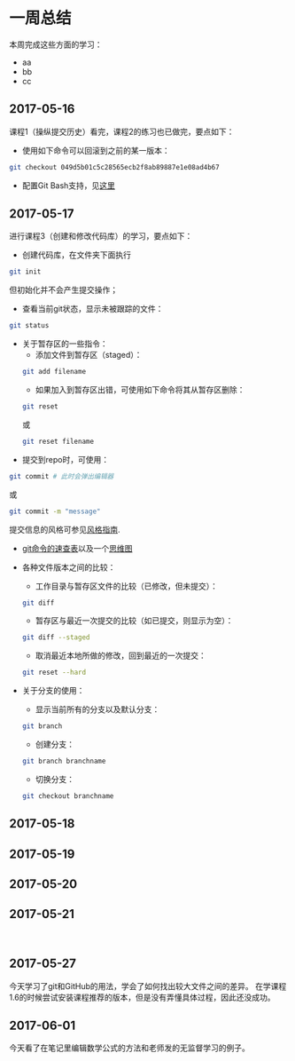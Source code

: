 # 一周总结
本周完成这些方面的学习：
* aa
* bb
* cc
## 2017-05-16
课程1（操纵提交历史）看完，课程2的练习也已做完，要点如下：
* 使用如下命令可以回滚到之前的某一版本：
```bash
git checkout 049d5b01c5c28565ecb2f8ab89887e1e08ad4b67
```
* 配置Git Bash支持，见[这里](https://github.com/dataanalysisgroup/courses/blob/master/data/%E5%A6%82%E4%BD%95%E4%BD%BF%E7%94%A8%20Git%20%E5%92%8C%20GitHub/%E9%85%8D%E7%BD%AEgit.md)
## 2017-05-17
进行课程3（创建和修改代码库）的学习，要点如下：
* 创建代码库，在文件夹下面执行
```bash
git init
```
但初始化并不会产生提交操作；
* 查看当前git状态，显示未被跟踪的文件：
```bash
git status
```
* 关于暂存区的一些指令：
   * 添加文件到暂存区（staged）：
   ```bash
   git add filename
   ```
   * 如果加入到暂存区出错，可使用如下命令将其从暂存区删除：
   ```bash
   git reset
   ```
   或
   ```bash
   git reset filename
   ```
* 提交到repo时，可使用：
```bash
git commit # 此时会弹出编辑器
```
或
```bash
git commit -m "message"
```
提交信息的风格可参见[风格指南](https://gdgdocs.org/document/d/1HZ9Bo1mDKhe3JZzmFvekL5P2WHafpCaEXTymj__FUYw/pub?embedded=true).
* [git命令的速查表](https://services.github.com/on-demand/downloads/zh_CN/github-git-cheat-sheet/)以及一个[思维图](https://github.com/dataanalysisgroup/courses/blob/master/data/%E5%A6%82%E4%BD%95%E4%BD%BF%E7%94%A8%20Git%20%E5%92%8C%20GitHub/troubleshooting_guide.pdf)
* 各种文件版本之间的比较：

    * 工作目录与暂存区文件的比较（已修改，但未提交）：
  ```bash
  git diff
  ```
    * 暂存区与最近一次提交的比较（如已提交，则显示为空）：
  ```bash
  git diff --staged
  ```
    * 取消最近本地所做的修改，回到最近的一次提交：
  ```bash
  git reset --hard
  ```
* 关于分支的使用：

   * 显示当前所有的分支以及默认分支：
   ```bash
   git branch
   ```
   * 创建分支：
   ```bash
   git branch branchname
   ```
   * 切换分支：
   ```bash
   git checkout branchname
   ```
## 2017-05-18
## 2017-05-19
## 2017-05-20
## 2017-05-21
 
## 2017-05-27
今天学习了git和GitHub的用法，学会了如何找出较大文件之间的差异。
在学课程1.6的时候尝试安装课程推荐的版本，但是没有弄懂具体过程，因此还没成功。
 
## 2017-06-01
今天看了在笔记里编辑数学公式的方法和老师发的无监督学习的例子。
